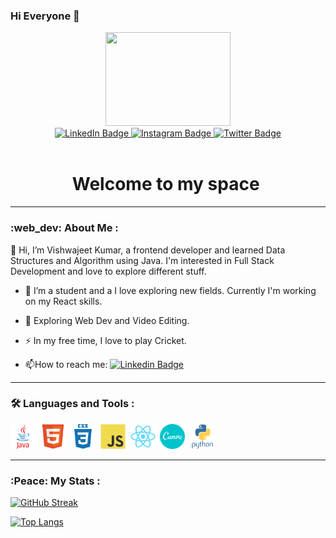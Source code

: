 ### Hi Everyone 👋

<div id="header" align="center">
  <img src="" width="200" height="150"/>
</div>
<div id="badges" align="center">
  <a href="https://linkedin.com/in/vishwajeet-kumar-00b817239/">
    <img src="https://img.shields.io/badge/LinkedIn-blue?style=for-the-badge&logo=linkedin&logoColor=white" alt="LinkedIn Badge"/>
  </a>
  <a href="https://www.instagram.com/vishwajeet_kumar_patel/">
    <img src="https://img.shields.io/badge/Instagram-red?style=for-the-badge&logo=instagram&logoColor=white" alt="Instagram Badge"/>
  </a>
  <a href="https://twitter.com/the_dead_vibe/">
    <img src="https://img.shields.io/badge/Twitter-blue?style=for-the-badge&logo=twitter&logoColor=white" alt="Twitter Badge"/>
   </a><br>
  <img src="https://komarev.com/ghpvc/?username=your-github-username&style=flat-square&color=blue" alt=""/>
</div>

<h1 align="center">
  Welcome to my space
  <img src="" width="30px"/>
</h1>


<hr>

### :web_dev: About Me :
👋 Hi, I’m Vishwajeet Kumar, a frontend developer and learned Data Structures and Algorithm using Java. I'm interested in Full Stack Development and love to explore different stuff.
<img src="" width="30">
<br>
- :telescope: I’m a student and a I love exploring new fields. Currently I'm working on my React skills.

- :seedling: Exploring Web Dev and Video Editing.

- :zap: In my free time, I love to play Cricket.

- :mailbox:How to reach me: [![Linkedin Badge](https://img.shields.io/badge/-linkedIn-blue?style=flat&logo=linkedin&logoColor=white)](https://linkedin.com/in/vishwajeet-kumar-00b817239)


---

### :hammer_and_wrench: Languages and Tools :

<div>
  <img src="https://github.com/devicons/devicon/blob/master/icons/java/java-original-wordmark.svg" title="Java" alt="Java" width="40" height="40"/>&nbsp;
  <img src="https://github.com/devicons/devicon/blob/master/icons/html5/html5-original.svg" title="HTML5" alt="HTML" width="40" height="40"/>&nbsp;
  <img src="https://github.com/devicons/devicon/blob/master/icons/css3/css3-plain-wordmark.svg"  title="CSS3" alt="CSS" width="40" height="40"/>&nbsp;
  <img src="https://github.com/devicons/devicon/blob/master/icons/javascript/javascript-original.svg" title="JavaScript" alt="JavaScript" width="40" height="40">&nbsp;
  <img src="https://github.com/devicons/devicon/blob/master/icons/react/react-original.svg" title="react" alt="React" width="40" height="40"/>&nbsp;
  <img src="https://github.com/devicons/devicon/blob/master/icons/canva/canva-original.svg" title='canvas' alt='canvas' width='40' height='40'/>&nbsp;
  <img src="https://github.com/devicons/devicon/blob/master/icons/python/python-original-wordmark.svg" alt='python' width='40' height='40'/>&nbsp;
</div>

---

### :Peace: My Stats :

[![GitHub Streak](http://github-readme-streak-stats.herokuapp.com?user=Vishwajeet-Kumar-Patel&theme=dark)](https://git.io/streak-stats)

[![Top Langs](https://github-readme-stats.vercel.app/api/top-langs/?username=Vishwajeet-Kumar-Patel&layout=compact&theme=vision-friendly-dark)](https://github.com/anuraghazra/github-readme-stats)


<!--- 👋 Hi, I’m@Vishwajeet-Kumar-Patel
- 👀 I’m interested in learning new stuff and exploring arious field
-  I’m currently working on front-end devolpent.
-  I’m looking to collaborate on projects related to Java and Front End Development.
-  How to reach me ...
   twitter handle : @the_dead_vibe
   linkedin :  vishwajeet-kumar-00b817239
--->
<!---
Vishwajeet-Kumar-Patel is a ✨ special ✨ repository because its `README.md` (this file) appears on your GitHub profile.
You can click the Preview link to take a look at your changes.
--->

<!--
**Vishwajeet-Kumar-Patel** is a ✨ _special_ ✨ repository because its `README.md` (this file) appears on your GitHub profile.

Here are some ideas to get you started:

- 🔭 I’m currently working on ...
- 🌱 I’m currently learning ...
- 👯 I’m looking to collaborate on ...
- 🤔 I’m looking for help with ...
- 💬 Ask me about ...
- 📫 How to reach me: ...
- 😄 Pronouns: ...
- ⚡ Fun fact: ...
  <img src="https://img.shields.io/static/v1?message=LinkedIn&logo=linkedin&label=&color=0077B5&logoColor=white&labelColor=&style=for-the-badge" height="35" alt="linkedin logo"  />
  <img src="https://img.shields.io/static/v1?message=Twitter&logo=twitter&label=&color=1DA1F2&logoColor=white&labelColor=&style=for-the-badge" height="35" alt="twitter logo"  />
</div>

###
